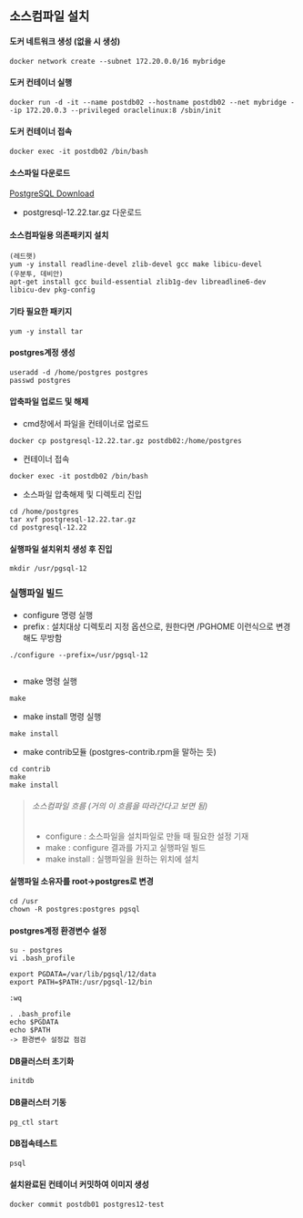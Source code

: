 ## 소스컴파일 설치

#### 도커 네트워크 생성 (없을 시 생성)
```
docker network create --subnet 172.20.0.0/16 mybridge
```

#### 도커 컨테이너 실행
```
docker run -d -it --name postdb02 --hostname postdb02 --net mybridge --ip 172.20.0.3 --privileged oraclelinux:8 /sbin/init
```

#### 도커 컨테이너 접속
```
docker exec -it postdb02 /bin/bash
```

#### 소스파일 다운로드
[PostgreSQL Download](https://www.postgresql.org/ftp/source/)
 * postgresql-12.22.tar.gz 다운로드

#### 소스컴파일용 의존패키지 설치
```
(레드햇)
yum -y install readline-devel zlib-devel gcc make libicu-devel
(우분투, 데비안)
apt-get install gcc build-essential zlib1g-dev libreadline6-dev libicu-dev pkg-config
```

#### 기타 필요한 패키지
```
yum -y install tar
```

#### postgres계정 생성
```
useradd -d /home/postgres postgres
passwd postgres
```

#### 압축파일 업로드 및 해제
- cmd창에서 파일을 컨테이너로 업로드
```
docker cp postgresql-12.22.tar.gz postdb02:/home/postgres
```
- 컨테이너 접속
```
docker exec -it postdb02 /bin/bash
```
- 소스파일 압축해제 및 디렉토리 진입
```
cd /home/postgres
tar xvf postgresql-12.22.tar.gz
cd postgresql-12.22
```

#### 실행파일 설치위치 생성 후 진입
```
mkdir /usr/pgsql-12
```

### 실행파일 빌드
- configure 명령 실행
- prefix : 설치대상 디렉토리 지정 옵션으로, 원한다면 /PGHOME 이런식으로 변경해도 무방함
```
./configure --prefix=/usr/pgsql-12
             
```

- make 명령 실행
```
make
```

- make install 명령 실행
```
make install
```
- make contrib모듈 (postgres-contrib.rpm을 말하는 듯)
```
cd contrib
make
make install
```

> ###### 소스컴파일 흐름 (거의 이 흐름을 따라간다고 보면 됨)    
> - configure : 소스파일을 설치파일로 만들 때 필요한 설정 기재    
> - make : configure 결과를 가지고 실행파일 빌드    
> - make install : 실행파일을 원하는 위치에 설치    


#### 실행파일 소유자를 root->postgres로 변경
```
cd /usr
chown -R postgres:postgres pgsql
```

#### postgres계정 환경변수 설정
```
su - postgres
vi .bash_profile

export PGDATA=/var/lib/pgsql/12/data
export PATH=$PATH:/usr/pgsql-12/bin

:wq

. .bash_profile
echo $PGDATA
echo $PATH
-> 환경변수 설정값 점검
```

#### DB클러스터 초기화
```
initdb
```
#### DB클러스터 기동
```
pg_ctl start
```

#### DB접속테스트
```
psql
```


#### 설치완료된 컨테이너 커밋하여 이미지 생성
```
docker commit postdb01 postgres12-test
```
